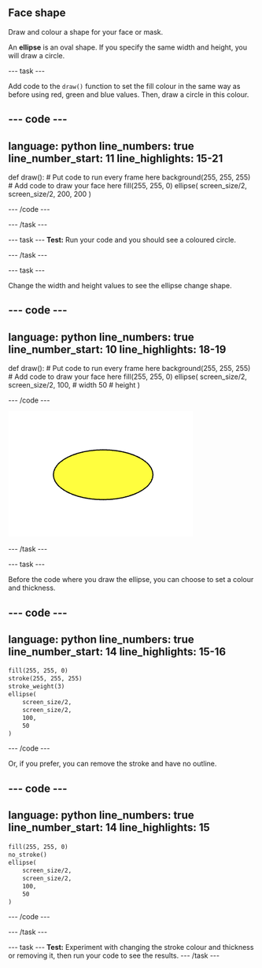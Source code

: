 ## Face shape

Draw and colour a shape for your face or mask. 

An **ellipse** is an oval shape. If you specify the same width and height, you will draw a circle.  

--- task ---

Add code to the `draw()` function to set the fill colour in the same way as before using red, green and blue values. 
Then, draw a circle in this colour.

--- code ---
---
language: python
line_numbers: true
line_number_start: 11
line_highlights: 15-21
---

def draw():
    # Put code to run every frame here
    background(255, 255, 255)  
    # Add code to draw your face here
    fill(255, 255, 0) 
    ellipse(
        screen_size/2, 
        screen_size/2, 
        200, 
        200
    )  
  
--- /code ---

--- /task ---

--- task ---
**Test:** Run your code and you should see a coloured circle. 

--- /task ---

--- task ---

Change the width and height values to see the ellipse change shape. 

--- code ---
---
language: python
line_numbers: true
line_number_start: 10
line_highlights: 18-19
---

def draw():
    # Put code to run every frame here
    background(255, 255, 255)  
    # Add code to draw your face here
    fill(255, 255, 0) 
    ellipse(
        screen_size/2, 
        screen_size/2, 
        100, # width
        50   # height
    )  
  
--- /code ---

![A yellow ellipse which is wider than it is tall.](images/change_shape.png)

--- /task ---

--- task ---

Before the code where you draw the ellipse, you can choose to set a colour and thickness. 


--- code ---
---
language: python
line_numbers: true
line_number_start: 14
line_highlights: 15-16
---
    fill(255, 255, 0) 
    stroke(255, 255, 255)  
    stroke_weight(3)
    ellipse(
        screen_size/2, 
        screen_size/2, 
        100, 
        50
    )  
    
--- /code ---

Or, if you prefer, you can remove the stroke and have no outline.

--- code ---
---
language: python
line_numbers: true
line_number_start: 14
line_highlights: 15
---
    fill(255, 255, 0) 
    no_stroke()
    ellipse(
        screen_size/2, 
        screen_size/2, 
        100, 
        50
    )  
  
--- /code ---

--- /task ---

--- task ---
**Test:** Experiment with changing the stroke colour and thickness or removing it, then run your code to see the results. 
--- /task ---